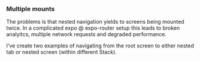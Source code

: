 ### Multiple mounts

The problems is that nested navigation yields to screens being mounted twice. In a complicated expo @ expo-router setup this leads to broken analyitcs, multiple network requests and degraded performance.

I've create two examples of navigating from the root screen to either nested tab or nested screen (within different Stack).